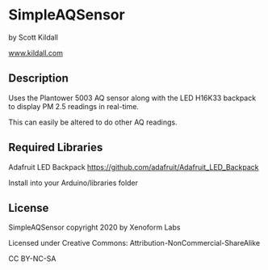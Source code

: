 # SimpleAQSensor

by Scott Kildall

www.kildall.com

## Description
Uses the Plantower 5003 AQ sensor along with the LED H16K33 backpack to display PM 2.5 readings in real-time.

This can easily be altered to do other AQ readings.

## Required Libraries
Adafruit LED Backpack
https://github.com/adafruit/Adafruit_LED_Backpack

Install into your Arduino/libraries folder

## License


SimpleAQSensor copyright 2020 by Xenoform Labs


Licensed under Creative Commons: Attribution-NonCommercial-ShareAlike

CC BY-NC-SA
